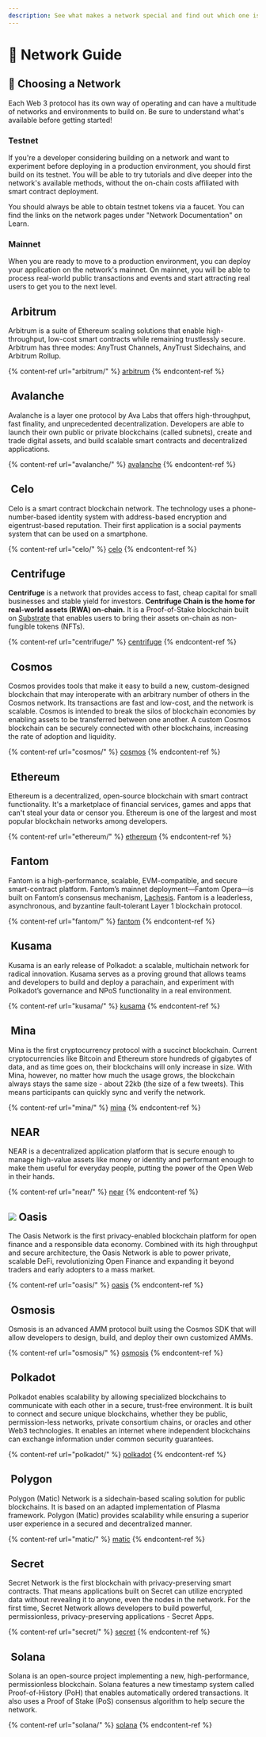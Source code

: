 ```yaml
---
description: See what makes a network special and find out which one is a good fit for you
---
```


# 🔭 Network Guide

## 📍 Choosing a Network

Each Web 3 protocol has its own way of operating and can have a multitude of networks and environments to build on. Be sure to understand what's available before getting started!

### Testnet

If you're a developer considering building on a network and want to experiment before deploying in a production environment, you should first build on its testnet. You will be able to try tutorials and dive deeper into the network's available methods, without the on-chain costs affiliated with smart contract deployment.

You should always be able to obtain testnet tokens via a faucet. You can find the links on the network pages under "Network Documentation" on Learn.

### Mainnet

When you are ready to move to a production environment, you can deploy your application on the network's mainnet. On mainnet, you will be able to process real-world public transactions and events and start attracting real users to get you to the next level.

## <img src="../.gitbook/assets/arbitrum.svg" alt="" data-size="line"> Arbitrum

Arbitrum is a suite of Ethereum scaling solutions that enable high-throughput, low-cost smart contracts while remaining trustlessly secure. Arbitrum has three modes: AnyTrust Channels, AnyTrust Sidechains, and Arbitrum Rollup.

{% content-ref url="arbitrum/" %}
[arbitrum](arbitrum/)
{% endcontent-ref %}

## <img src="../.gitbook/assets/avalanche_token_round-300x300.png" alt="" data-size="line"> Avalanche

Avalanche is a layer one protocol by Ava Labs that offers high-throughput, fast finality, and unprecedented decentralization. Developers are able to launch their own public or private blockchains (called subnets), create and trade digital assets, and build scalable smart contracts and decentralized applications.

{% content-ref url="avalanche/" %}
[avalanche](avalanche/)
{% endcontent-ref %}

## <img src="../.gitbook/assets/37552875 (2) (2) (2) (2) (2) (2) (2) (2) (2) (2) (2) (2) (2) (6).png" alt="" data-size="line"> Celo

Celo is a smart contract blockchain network. The technology uses a phone-number-based identity system with address-based encryption and eigentrust-based reputation. Their first application is a social payments system that can be used on a smartphone.

{% content-ref url="celo/" %}
[celo](celo/)
{% endcontent-ref %}

## <img src="../.gitbook/assets/download.svg" alt="" data-size="line"> Centrifuge

**Centrifuge** is a network that provides access to fast, cheap capital for small businesses and stable yield for investors. **Centrifuge Chain is the home for real-world assets (RWA) on-chain.** It is a Proof-of-Stake blockchain built on [Substrate](https://www.parity.io/what-is-substrate/) that enables users to bring their assets on-chain as non-fungible tokens (NFTs).

{% content-ref url="centrifuge/" %}
[centrifuge](centrifuge/)
{% endcontent-ref %}

## <img src="../.gitbook/assets/rsz_1cosmoslogo_1.png" alt="" data-size="line"> Cosmos

Cosmos provides tools that make it easy to build a new, custom-designed blockchain that may interoperate with an arbitrary number of others in the Cosmos network. Its transactions are fast and low-cost, and the network is scalable. Cosmos is intended to break the silos of blockchain economies by enabling assets to be transferred between one another. A custom Cosmos blockchain can be securely connected with other blockchains, increasing the rate of adoption and liquidity.

{% content-ref url="cosmos/" %}
[cosmos](cosmos/)
{% endcontent-ref %}

## <img src="../.gitbook/assets/eth-diamond-black.png" alt="" data-size="line"> Ethereum

Ethereum is a decentralized, open-source blockchain with smart contract functionality. It's a marketplace of financial services, games and apps that can't steal your data or censor you. Ethereum is one of the largest and most popular blockchain networks among developers.

{% content-ref url="ethereum/" %}
[ethereum](ethereum/)
{% endcontent-ref %}

## <img src="../.gitbook/assets/logomark blue-without-background.svg" alt="" data-size="line"> Fantom

Fantom is a high-performance, scalable, EVM-compatible, and secure smart-contract platform. Fantom’s mainnet deployment—Fantom Opera—is built on Fantom’s consensus mechanism, [Lachesis](https://www.fantom.foundation/lachesis-consensus-algorithm/). Fantom is a leaderless, asynchronous, and byzantine fault-tolerant Layer 1 blockchain protocol.

{% content-ref url="fantom/" %}
[fantom](fantom/)
{% endcontent-ref %}

## <img src="../.gitbook/assets/kusama.png" alt="" data-size="line"> Kusama

Kusama is an early release of Polkadot: a scalable, multichain network for radical innovation. Kusama serves as a proving ground that allows teams and developers to build and deploy a parachain, and experiment with Polkadot’s governance and NPoS functionality in a real environment.

{% content-ref url="kusama/" %}
[kusama](kusama/)
{% endcontent-ref %}

## <img src="../.gitbook/assets/1_Gc0Dp8vfVm6BwwN51NUqEw.png" alt="" data-size="line"> Mina

Mina is the first cryptocurrency protocol with a succinct blockchain. Current cryptocurrencies like Bitcoin and Ethereum store hundreds of gigabytes of data, and as time goes on, their blockchains will only increase in size. With Mina, however, no matter how much the usage grows, the blockchain always stays the same size - about 22kb (the size of a few tweets). This means participants can quickly sync and verify the network.

{% content-ref url="mina/" %}
[mina](mina/)
{% endcontent-ref %}

## <img src="../.gitbook/assets/tnear_icon_1.png" alt="" data-size="line"> NEAR

NEAR is a decentralized application platform that is secure enough to manage high-value assets like money or identity and performant enough to make them useful for everyday people, putting the power of the Open Web in their hands.

{% content-ref url="near/" %}
[near](near/)
{% endcontent-ref %}

## ![](<../.gitbook/assets/output-onlinepngtools (3).png>) Oasis

The Oasis Network is the first privacy-enabled blockchain platform for open finance and a responsible data economy. Combined with its high throughput and secure architecture, the Oasis Network is able to power private, scalable DeFi, revolutionizing Open Finance and expanding it beyond traders and early adopters to a mass market.

{% content-ref url="oasis/" %}
[oasis](oasis/)
{% endcontent-ref %}

## <img src="../.gitbook/assets/osmo.png" alt="" data-size="line"> Osmosis

Osmosis is an advanced AMM protocol built using the Cosmos SDK that will allow developers to design, build, and deploy their own customized AMMs.

{% content-ref url="osmosis/" %}
[osmosis](osmosis/)
{% endcontent-ref %}

## <img src="../.gitbook/assets/4129.png" alt="" data-size="line"> Polkadot

Polkadot enables scalability by allowing specialized blockchains to communicate with each other in a secure, trust-free environment. It is built to connect and secure unique blockchains, whether they be public, permission-less networks, private consortium chains, or oracles and other Web3 technologies. It enables an internet where independent blockchains can exchange information under common security guarantees.

{% content-ref url="polkadot/" %}
[polkadot](polkadot/)
{% endcontent-ref %}

## <img src="../.gitbook/assets/polygon.png" alt="" data-size="line"> Polygon

Polygon (Matic) Network is a sidechain-based scaling solution for public blockchains. It is based on an adapted implementation of Plasma framework. Polygon (Matic) provides scalability while ensuring a superior user experience in a secured and decentralized manner.

{% content-ref url="matic/" %}
[matic](matic/)
{% endcontent-ref %}

## <img src="../.gitbook/assets/logo1.png" alt="" data-size="line"> Secret

Secret Network is the first blockchain with privacy-preserving smart contracts. That means applications built on Secret can utilize encrypted data without revealing it to anyone, even the nodes in the network. For the first time, Secret Network allows developers to build powerful, permissionless, privacy-preserving applications - Secret Apps.

{% content-ref url="secret/" %}
[secret](secret/)
{% endcontent-ref %}

## <img src="../.gitbook/assets/solana (2) (2) (2) (2) (1) (2) (2) (2) (2) (2) (1) (3).png" alt="" data-size="line"> Solana

Solana is an open-source project implementing a new, high-performance, permissionless blockchain. Solana features a new timestamp system called Proof-of-History (PoH) that enables automatically ordered transactions. It also uses a Proof of Stake (PoS) consensus algorithm to help secure the network.

{% content-ref url="solana/" %}
[solana](solana/)
{% endcontent-ref %}
